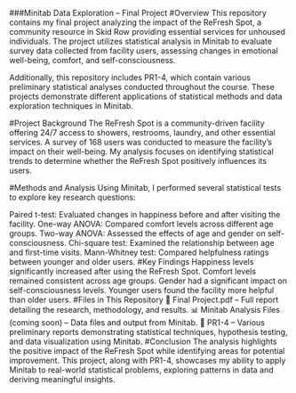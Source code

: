 ###Minitab Data Exploration – Final Project
#Overview
This repository contains my final project analyzing the impact of the ReFresh Spot, a community resource in Skid Row providing essential services for unhoused individuals. The project utilizes statistical analysis in Minitab to evaluate survey data collected from facility users, assessing changes in emotional well-being, comfort, and self-consciousness.

Additionally, this repository includes PR1-4, which contain various preliminary statistical analyses conducted throughout the course. These projects demonstrate different applications of statistical methods and data exploration techniques in Minitab.

#Project Background
The ReFresh Spot is a community-driven facility offering 24/7 access to showers, restrooms, laundry, and other essential services. A survey of 168 users was conducted to measure the facility’s impact on their well-being. My analysis focuses on identifying statistical trends to determine whether the ReFresh Spot positively influences its users.

#Methods and Analysis
Using Minitab, I performed several statistical tests to explore key research questions:

Paired t-test: Evaluated changes in happiness before and after visiting the facility.
One-way ANOVA: Compared comfort levels across different age groups.
Two-way ANOVA: Assessed the effects of age and gender on self-consciousness.
Chi-square test: Examined the relationship between age and first-time visits.
Mann-Whitney test: Compared helpfulness ratings between younger and older users.
#Key Findings
Happiness levels significantly increased after using the ReFresh Spot.
Comfort levels remained consistent across age groups.
Gender had a significant impact on self-consciousness levels.
Younger users found the facility more helpful than older users.
#Files in This Repository
📄 Final Project.pdf – Full report detailing the research, methodology, and results.
📊 Minitab Analysis Files (coming soon) – Data files and output from Minitab.
📂 PR1-4 – Various preliminary reports demonstrating statistical techniques, hypothesis testing, and data visualization using Minitab.
#Conclusion
The analysis highlights the positive impact of the ReFresh Spot while identifying areas for potential improvement. This project, along with PR1-4, showcases my ability to apply Minitab to real-world statistical problems, exploring patterns in data and deriving meaningful insights.

